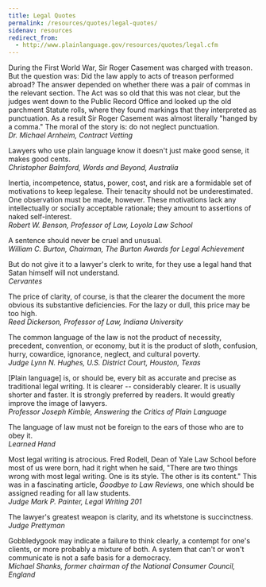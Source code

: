 ```yaml
---
title: Legal Quotes
permalink: /resources/quotes/legal-quotes/
sidenav: resources
redirect_from:
  - http://www.plainlanguage.gov/resources/quotes/legal.cfm
---
```


During the First World War, Sir Roger Casement was charged with treason. But the question was: Did the law apply to acts of treason performed abroad? The answer depended on whether there was a pair of commas in the relevant section. The Act was so old that this was not clear, but the judges went down to the Public Record Office and looked up the old parchment Statute rolls, where they found markings that they interpreted as punctuation. As a result Sir Roger Casement was almost literally "hanged by a comma." The moral of the story is: do not neglect punctuation.<br>
_Dr. Michael Arnheim, Contract Vetting_

Lawyers who use plain language know it doesn't just make good sense, it makes good cents.<br>
_Christopher Balmford, Words and Beyond, Australia_

Inertia, incompetence, status, power, cost, and risk are a formidable set of motivations to keep legalese. Their tenacity should not be underestimated. One observation must be made, however. These motivations lack any intellectually or socially acceptable rationale; they amount to assertions of naked self-interest.<br>
_Robert W. Benson, Professor of Law, Loyola Law School_

A sentence should never be cruel and unusual.<br>
_William C. Burton, Chairman, The Burton Awards for Legal Achievement_

But do not give it to a lawyer's clerk to write, for they use a legal hand that Satan himself will not understand.<br>
_Cervantes_

The price of clarity, of course, is that the clearer the document the more obvious its substantive deficiencies. For the lazy or dull, this price may be too high.<br>
_Reed Dickerson, Professor of Law, Indiana University_

The common language of the law is not the product of necessity, precedent, convention, or economy, but it is the product of sloth, confusion, hurry, cowardice, ignorance, neglect, and cultural poverty.<br>
_Judge Lynn N. Hughes, U.S. District Court, Houston, Texas_

[Plain language] is, or should be, every bit as accurate and precise as traditional legal writing. It is clearer -- considerably clearer. It is usually shorter and faster. It is strongly preferred by readers. It would greatly improve the image of lawyers.<br>
_Professor Joseph Kimble, Answering the Critics of Plain Language_

The language of law must not be foreign to the ears of those who are to obey it.<br>
_Learned Hand_

Most legal writing is atrocious. Fred Rodell, Dean of Yale Law School before most of us were born, had it right when he said, "There are two things wrong with most legal writing. One is its style. The other is its content." This was in a fascinating article, _Goodbye to Law Reviews_, one which should be assigned reading for all law students.<br>
_Judge Mark P. Painter, Legal Writing 201_

The lawyer's greatest weapon is clarity, and its whetstone is succinctness.<br>
_Judge Prettyman_

Gobbledygook may indicate a failure to think clearly, a contempt for one's clients, or more probably a mixture of both. A system that can't or won't communicate is not a safe basis for a democracy.<br>
_Michael Shanks, former chairman of the National Consumer Council, England_
